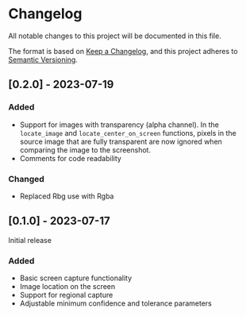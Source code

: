 # Changelog
All notable changes to this project will be documented in this file.

The format is based on [Keep a Changelog](https://keepachangelog.com/en/1.0.0/),
and this project adheres to [Semantic Versioning](https://semver.org/spec/v2.0.0.html).

## [0.2.0] - 2023-07-19
### Added
- Support for images with transparency (alpha channel). In the `locate_image` and `locate_center_on_screen` functions, pixels in the source image that are fully transparent are now ignored when comparing the image to the screenshot.
- Comments for code readability
  
### Changed
- Replaced Rbg use with Rgba

## [0.1.0] - 2023-07-17
Initial release

### Added
- Basic screen capture functionality
- Image location on the screen
- Support for regional capture
- Adjustable minimum confidence and tolerance parameters
